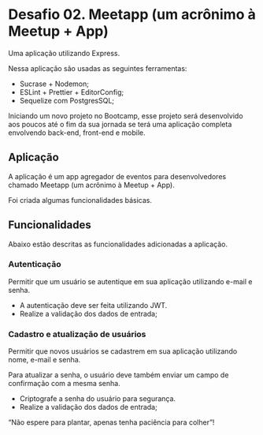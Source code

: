 # Desafio 02. Meetapp (um acrônimo à Meetup + App)

Uma aplicação utilizando Express.

Nessa aplicação são usadas as seguintes ferramentas:

- Sucrase + Nodemon;
- ESLint + Prettier + EditorConfig;
- Sequelize com PostgresSQL;

Iniciando um novo projeto no Bootcamp, esse projeto será desenvolvido aos poucos até o fim da sua jornada se terá uma aplicação completa envolvendo back-end, front-end e mobile.

## Aplicação

A aplicação é um app agregador de eventos para desenvolvedores chamado Meetapp (um acrônimo à Meetup + App).

Foi criada algumas funcionalidades básicas.

## Funcionalidades

Abaixo estão descritas as funcionalidades adicionadas a aplicação.

### Autenticação

Permitir que um usuário se autentique em sua aplicação utilizando e-mail e senha.

- A autenticação deve ser feita utilizando JWT.
- Realize a validação dos dados de entrada;

### Cadastro e atualização de usuários

Permitir que novos usuários se cadastrem em sua aplicação utilizando nome, e-mail e senha.

Para atualizar a senha, o usuário deve também enviar um campo de confirmação com a mesma senha.

- Criptografe a senha do usuário para segurança.
- Realize a validação dos dados de entrada;

“Não espere para plantar, apenas tenha paciência para colher”!